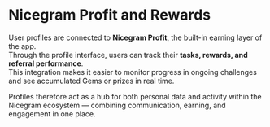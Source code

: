 # Nicegram Profit and Rewards

User profiles are connected to **Nicegram Profit**, the built-in earning layer of the app.\
Through the profile interface, users can track their **tasks, rewards, and referral performance**.\
This integration makes it easier to monitor progress in ongoing challenges and see accumulated Gems or prizes in real time.

Profiles therefore act as a hub for both personal data and activity within the Nicegram ecosystem — combining communication, earning, and engagement in one place.

